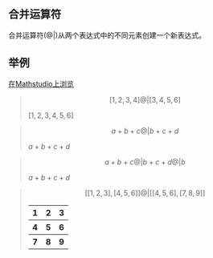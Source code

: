 ## 合并运算符

合并运算符(@|)从两个表达式中的不同元素创建一个新表达式。

## 举例

[在Mathstudio上浏览](http://mathstud.io/?input[0]=WzEsMiwzLDRdIEB8IFszLDQsNSw2XQ%3D%3D&input[1]=YStiK2MgQHwgYitjK2Q%3D&input[2]=YStiK2MgQHwgYitjK2QgQHwgYg%3D%3D&input[3]=W1sxLDIsM10sWzQsNSw2XV0gQHwgW1s0LDUsNl0sWzcsOCw5XV0%3D)


> ```math
> [1, 2, 3, 4] @| [3, 4, 5, 6]
> ```
>
> $[1,2,3,4,5,6]$

> ```math
> a+b+c @| b+c+d
> ```
>
> $a+b+c+d$

> ```math
> a+b+c @| b+c+d @| b
> ```
>
> $a+b+c+d$

> ```math
> [[1, 2, 3], [4, 5, 6]] @| [[4, 5, 6], [7, 8, 9]]
> ```
>
>   <table>
>       <tr>
>           <th>1</th>
>           <th>2</th>
>           <th>3</th>
>       </tr>
>       <tr>
>           <th>4</th>
>           <th>5</th>
>           <th>6</th>
>       </tr>
>       <tr>
>           <th>7</th>
>           <th>8</th>
>           <th>9</th>
>       </tr>
>   </table>